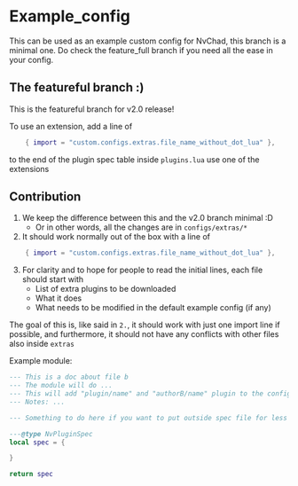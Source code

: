 # Example_config

This can be used as an example custom config for NvChad, this branch is a minimal one. Do check the feature_full branch if you need all the ease in your config.

## The featureful branch :)
This is the featureful branch for v2.0 release!

To use an extension, add a line of
```lua
    { import = "custom.configs.extras.file_name_without_dot_lua" },
```
to the end of the plugin spec table inside `plugins.lua` use one of the extensions

## Contribution

1. We keep the difference between this and the v2.0 branch minimal :D   
    - Or in other words, all the changes are in `configs/extras/*`
2. It should work normally out of the box with a line of 
```lua
    { import = "custom.configs.extras.file_name_without_dot_lua" },
```
3. For clarity and to hope for people to read the initial lines, each file should start with
    - List of extra plugins to be downloaded
    - What it does
    - What needs to be modified in the default example config (if any)

The goal of this is, like said in `2.`, it should work with just one import line if possible, and furthermore, it should not have any conflicts with other files also inside `extras`

Example module: 
```lua
--- This is a doc about file b
--- The module will do ...
--- This will add "plugin/name" and "authorB/name" plugin to the config
--- Notes: ...

--- Something to do here if you want to put outside spec file for less indentation

---@type NvPluginSpec
local spec = {

}

return spec
```
